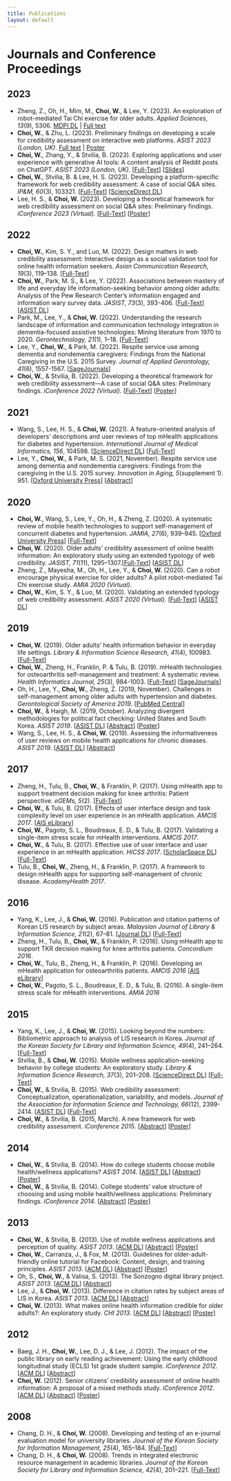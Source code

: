 ```yaml
---
title: Publications
layout: default
---
```


# Journals and Conference Proceedings
## 2023
- Zheng, Z., Oh, H., Mim, M., **Choi, W.**, & Lee, Y. (2023). An exploration of robot-mediated Tai Chi exercise for older adults. *Applied Sciences, 13*(9), 5306. [MDPI DL](https://www.mdpi.com/2076-3417/13/9/5306) &#124; [Full text](assets/pubs/2023-AS-Paper-Robot-TaiChi.pdf)
- **Choi, W.**, & Zhu, L. (2023). Preliminary findings on developing a scale for credibility assessment on interactive web platforms. *ASIST 2023 (London, UK)*. [Full text](https://asistdl.onlinelibrary.wiley.com/doi/epdf/10.1002/pra2.901) &#124; [Poster](assets/pubs/2023-ASIST-Poster-Scale-Dev.pdf)
- **Choi, W.**, Zhang, Y., & Stvilia, B. (2023). Exploring applications and user experience with generative AI tools: A content analysis of Reddit posts on ChatGPT. *ASIST 2023 (London, UK)*. [[Full-Text](https://asistdl.onlinelibrary.wiley.com/doi/epdf/10.1002/pra2.823)] [[Slides](assets/pubs/2023-ASIST-ShortPaper.pdf)]
- **Choi, W.**, Stvilia, B. & Lee, H. S. (2023). Developing a platform-specific framework for web credibility assessment: A case of social Q&A sites. *IP&M, 60*(3), 103321. [[Full-Text](assets/pubs/2023-IPM-Preprint-WebCred.pdf)] [[ScienceDirect DL](https://www.sciencedirect.com/science/article/pii/S0306457323000584?via%3Dihub)]
- Lee, H. S., & **Choi, W.** (2023). Developing a theoretical framework for web credibility assessment on social Q&A sites: Preliminary findings. *iConference 2023 (Virtual).* [[Full-Text](https://www.ideals.illinois.edu/items/126389)] [[Poster](assets/pubs/2023-iConference-Poster.pdf)]

## 2022
- **Choi, W.**, Kim, S. Y., and Luo, M. (2022). Design matters in web credibility assessment: Interactive design as a social validation tool for online health information seekers. *Asian Communication Research, 19*(3), 119–138. [[Full-Text](https://acr.comm.or.kr/xml/35042/35042.pdf)]
- **Choi, W.**, Park, M. S., & Lee, Y. (2022). Associations between mastery of life and everyday life information-seeking behavior among older adults: Analysis of the Pew Research Center’s information engaged and information wary survey data. *JASIST, 73*(3), 393-406. [[Full-Text]()] [[ASIST DL](https://asistdl.onlinelibrary.wiley.com/doi/full/10.1002/asi.24556)]
- Park, M., Lee, Y., & **Choi, W.** (2022). Understanding the research landscape of information and communication technology integration in dementia-focused assistive technologies: Mining literature from 1970 to 2020. *Gerontechnology, 21*(1), 1–18. [[Full-Text](https://journal.gerontechnology.org/archives/29a258ebbc7940008f4d2acc7663f2f0.pdf)]
- Lee, Y., **Choi, W.**, & Park, M. (2022). Respite service use among dementia and nondementia caregivers: Findings from the National Caregiving in the U.S. 2015 Survey. *Journal of Applied Gerontology, 41*(6), 1557-1567. [[SageJournals](https://journals.sagepub.com/doi/10.1177/07334648221075620)]
- **Choi, W.**, & Stvilia, B. (2022). Developing a theoretical framework for web credibility assessment—A case of social Q&A sites: Preliminary findings. *iConference 2022 (Virtual).* [[Full-Text](https://www.ideals.illinois.edu/items/123089)] [[Poster](assets/pubs/2022-iConference-Poster.pdf)]

## 2021
- Wang, S., Lee, H. S., & **Choi, W.** (2021). A feature-oriented analysis of developers’ descriptions and user reviews of top mHealth applications for diabetes and hypertension. *International Journal of Medical Informatics, 156*, 104598. [[ScienceDirect DL](https://www.sciencedirect.com/science/article/abs/pii/S1386505621002240)] [[Full-Text](https://www.clinicalkey.com/service/content/pdf/watermarked/1-s2.0-S1386505621002240.pdf?locale=en_US&searchIndex=)]
- Lee, Y., **Choi, W.**, & Park, M. S. (2021, November). Respite service use among dementia and nondementia caregivers: Findings from the caregiving in the U.S. 2015 survey. *Innovation in Aging, 5*(supplement 1). 951. [[Oxford University Press](https://academic.oup.com/innovateage/article/5/Supplement_1/951/6468175?login=true)] [[Abstract](https://watermark.silverchair.com/igab046.3433.pdf?token=AQECAHi208BE49Ooan9kkhW_Ercy7Dm3ZL_9Cf3qfKAc485ysgAAA5swggOXBgkqhkiG9w0BBwagggOIMIIDhAIBADCCA30GCSqGSIb3DQEHATAeBglghkgBZQMEAS4wEQQMTxwxt5V8WkcbQXZxAgEQgIIDToQvnbCNzloO7Y3VDtYsanlTZjmKRffZ04_SrdmAFQauFWUwnEhUvL1-TkC5KL0hUoQo3hLbVxrHG8C8Fa88_ilThWrBUTeC9-upsIhSJNdW04aIY05_Z5eygc8sz5t2qUUvEV5aquiLuJpNLgJvFs5ObjFJQGslg0ODMYvdgYIWhn-xx3Lz_PEd9goDdqqSjzUvPy5KRQZ-B2z22MABH1ISy18QAs47kNa66UXbvhvNymWvteVNkiMsau0aEZcBR2Er13STsYoFAe4mtfer-b8mJfOrBO0B8VJOZY7BKibXhDttHtX_xga1WRofW-66b1GpI2Dp_tn6HCY5KqoLotlx-k9GFJt9VzFyGYJcD6CNh56kObi_fpDp047X_Ep7nSN0-1R4dv39pKTsAQhVsv6Y-V019s80CPXX2EK8vgogVPY0-c8nvaZNKuBR26e6UxGNJtS_EoZ-ThOECLHIiUIKX5k6SdRNqgcNeWRzV452GFMYzU66ZtG4fwIssscBOidIS89UIvcJrdwzJmgmsWKcBVlvua9dDuq1jkuzNuV_Cj4nlRpAAyA7c85gDNBU0bI7B1f-nI6jeAloXi1ikQcwn0o5vYf0bikvOuBmXvK-XSrXO_Q-ZAF6gmKestiWPUaQXLEL3E0dFKW9VHwlqP4WjrbGzRd2smUThS1g-gB4xiVhW65dcuT4CN8W5d-dhJX0thTBw7zVovLd94XkzK2GdYaVRvEWlHCtZ-x940Iko0Kq7jmJeUAFmQfEmCXBunKVb4RXIrLaNH3yu027wKcLY4vOH7WM0rTuHg6DdMceiPoaUCywI0ngYcSfQn39BU2MqvXB7tcsTh_bx8zs0QGDP4fHFUDmzVjfI0mZ2vZxt9DyTg3uLF2BnwpctX08x5DVorBE8XM-cUWdopii7Zwqe3ySc8iNIwJeqnSeddYqETzMBQaQduzg53M3dRf1wroV9-gSOjixRpPqsFnf5l_4aOSOLRu4Lw-vMM6kGuqzZNJxS10Cja3Oplv6M8CJ-QCJtJctWI1L9l43QWPNTYNP8twBb9elmEj26jTJcbNydbaHPBGjJM9MMRniLhbnTwPBs3Q9vcz0go6l_xhYi_dvrHschQ_-eLqEfcgOkQ)]

## 2020
- **Choi, W.**, Wang, S., Lee, Y., Oh, H., & Zheng, Z. (2020). A systematic review of mobile health technologies to support self-management of concurrent diabetes and hypertension. *JAMIA, 27*(6), 939–945. [[Oxford University Press](https://academic.oup.com/jamia/article/27/6/939/5827856)] [[Full-Text](https://watermark.silverchair.com/ocaa029.pdf?token=AQECAHi208BE49Ooan9kkhW_Ercy7Dm3ZL_9Cf3qfKAc485ysgAAA3EwggNtBgkqhkiG9w0BBwagggNeMIIDWgIBADCCA1MGCSqGSIb3DQEHATAeBglghkgBZQMEAS4wEQQMB-oPpG8XX5XYFj22AgEQgIIDJBxJhoQjp2zvYJJ-kKpbXLVMX1PdQNtLZNqbMgbEGGj97ZS7CjkE_JHsqE-SwoZkxLt_8TPH7hZfeOKS_duE0NO0m1PlUQnFp2BoV8wcwnphTiNgUMqKKnoqJiNmnPstXr-VkR6me41VBA6-GFWeje9f7fZQYsGz_q6zK0a4P_gUa-fhlTGi2fHTjivL3KwI5cdQkTgnN4b_csCTLn2C8M5hVTC63a2jTKdQ80RtFUxJXYmWb0B_qXh_RHl0zTLf7x9crgKZxI1cD6ltH_VOxz1t3ZdfxMbZ3tyKMIfV6jOnXOoL2GsVQf4B7Xyi7sFq7wnBDyiu_9OICEQmZWgkMymiPK2JQFQZQTfSyVErHrfLUqnPXuaYDq4wNrg4ykX2gTi1ISPWdTJcdqD7Kl1oJBMOi9DEFy6JGKn7q_Fq5mdhsrn5vf-aZhWGqCmkqmsjEySJ4gxuVv7t1YSBoZn9jYIH8Jp-396O5S_x-eUpEfXe5fIziOCP-BxIOAhLzmAodJH_tWJX6-iiE16H67MO2290CXY_Tm5z5DsISlVTS_ovTaPODhdYSvp3vP97iXyd7klve8qyEuRxg-DjB1aW_98eK_RCwpYj0pKDjeco8-HCMN__J0zv6rGMiwArug_XpPDwOujINtsQkCb_-r6fCzd2uL6FzbAOZj2cDSVK4z2w5kkofneiVcx37aBbd6PRA0zhSuinFVN2Xfdgngm9UfnKRb4IF_PVgeUp-16ql2VkYs5SIaTWArlj-sAvC6mmuVPmnlh9mTCcMPxjeBXEt35WVUnzVYcuBu9LqV9F_bNH4a0wYCZzjLgOHccYFGFjIHt7lOOBHMk6-fujjaudoR9w3y2o0CotcV4TZfcYkYUXH-GT_-6Bam5TCAXhudI7rWc-O5JM7lQvG-cAkIt5K9H4C83gW3H9gXatnNlgkqPjW__Lj6fGljntEqPEvBhZ9vG6rgLClzMn8afFRqa7jv46JzA7lYkszK9j3v9GrMKorl1s9CNOZ061FXnkip3-WDZ4bM_udu1EhpEkAesCLHI6d2lk7eZpgLh6fUimWshfSW5z5Q)]
- **Choi, W.** (2020). Older adults’ credibility assessment of online health information: An exploratory study using an extended typology of web credibility. *JASIST, 71*(11), 1295–1307.[[Full-Text]()] [[ASIST DL](https://asistdl.onlinelibrary.wiley.com/doi/10.1002/asi.24341)]
- Zheng, Z., Mayesha, M., Oh, H., Lee, Y., & **Choi, W.** (2020). Can a robot encourage physical exercise for older adults? A pilot robot-mediated Tai Chi exercise study. *AMIA 2020 (Virtual)*.  
- **Choi, W.**, Kim, S. Y., & Luo, M. (2020). Validating an extended typology of web credibility assessment. *ASIST 2020 (Virtual)*. [[Full-Text](https://asistdl.onlinelibrary.wiley.com/doi/epdf/10.1002/pra2.357)] [[ASIST DL](https://asistdl.onlinelibrary.wiley.com/doi/full/10.1002/pra2.357)] 

## 2019
- **Choi, W.** (2019). Older adults’ health information behavior in everyday life settings. *Library & Information Science Research, 41*(4), 100983. [[Full-Text]()] 
- **Choi, W.**, Zheng, H., Franklin, P. & Tulu, B. (2019). mHealth technologies for osteoarthritis self-management and treatment: A systematic review. *Health Informatics Journal, 25*(3), 984-1003. [[Full-Text](https://journals.sagepub.com/doi/epub/10.1177/1460458217735676)] [[SageJournals](https://journals.sagepub.com/doi/10.1177/1460458217735676)] 
- Oh, H., Lee, Y., **Choi, W.**, Zheng, Z. (2019, November). Challenges in self-management among older adults with hypertension and diabetes. *Gerontological Society of America 2019*. [[PubMed Central](https://www.ncbi.nlm.nih.gov/pmc/articles/PMC6840688/)]
- **Choi, W.**, & Haigh, M. (2019, October). Analyzing divergent methodologies for political fact checking: United States and South Korea. *ASIST 2019*. [[ASIST DL](https://asistdl.onlinelibrary.wiley.com/doi/10.1002/pra2.112)] [[Abstract](https://asistdl.onlinelibrary.wiley.com/doi/epdf/10.1002/pra2.112)] [[Poster](assets/pubs/2019-ASIST-Poster-Fake-News.pdf)]
- Wang, S., Lee, H. S., & **Choi, W.** (2019). Assessing the informativeness of user reviews on mobile health applications for chronic diseases. *ASIST 2019*. [[ASIST DL](https://asistdl.onlinelibrary.wiley.com/doi/full/10.1002/pra2.178)] [[Abstract](https://asistdl.onlinelibrary.wiley.com/doi/epdf/10.1002/pra2.178)]

## 2017
- Zheng, H., Tulu, B., **Choi, W.**, & Franklin, P. (2017). Using mHealth app to support treatment decision making for knee arthritis: Patient perspective. *eGEMs, 5*(2). [[Full-Text](https://www.ncbi.nlm.nih.gov/pmc/articles/PMC5994956/)]
- **Choi, W.**, & Tulu, B. (2017). Effects of user interface design and task complexity level on user experience in an mHealth application. *AMCIS 2017*. [[AIS eLibrary](https://aisel.aisnet.org/amcis2017/Healthcare/Presentations/43/)] 
-	**Choi, W.**, Pagoto, S. L., Boudreaux, E. D., & Tulu, B. (2017). Validating a single-item stress scale for mHealth interventions. *AMCIS 2017*. 
-	**Choi, W.**, & Tulu, B. (2017). Effective use of user interface and user experience in an mHealth application. *HICSS 2017*. [[ScholarSpace DL](https://scholarspace.manoa.hawaii.edu/items/75763010-34cc-4cf1-9c5d-eff1447bdd3b/full)] [[Full-Text](https://scholarspace.manoa.hawaii.edu/server/api/core/bitstreams/488fdf26-ec37-4acc-aa78-2dd627d552aa/content)]
-	Tulu, B., **Choi, W.**, Zheng, H., & Franklin, P. (2017). A framework to design mHealth apps for supporting self-management of chronic disease. *AcademyHealth 2017*.

## 2016
- Yang, K., Lee, J., & **Choi, W.** (2016). Publication and citation patterns of Korean LIS research by subject areas. *Malaysian Journal of Library & Information Science, 21*(2), 67–81. [[Journal DL](https://mjlis.um.edu.my/article/view/1711)] [[Full-Text](https://ejournal.um.edu.my/index.php/MJLIS/article/view/1711/2427)]
-	Zheng, H., Tulu, B., **Choi, W.**, & Franklin, P. (2016). Using mHealth app to support TKR decision making for knee arthritis patients. *Concordium 2016*. 
-	**Choi, W.**, Tulu, B., Zheng, H., & Franklin, P. (2016). Developing an mHealth application for osteoarthritis patients. *AMCIS 2016* [[AIS eLibrary](https://aisel.aisnet.org/amcis2016/Health/Presentations/25/)]
- **Choi, W.**, Pagoto, S. L., Boudreaux, E. D., & Tulu, B. (2016). A single-item stress scale for mHealth interventions. *AMIA 2016*

## 2015
- Yang, K., Lee, J., & **Choi, W.** (2015). Looking beyond the numbers: Bibliometric approach to analysis of LIS research in Korea. *Journal of the Korean Society for Library and Information Science, 49*(4), 241–264. [[Full-Text](https://koreascience.kr/article/JAKO201504641501978.pdf)]
- Stvilia, B., & **Choi, W.** (2015). Mobile wellness application-seeking behavior by college students: An exploratory study. *Library & Information Science Research, 37*(3), 201–208. [[ScienceDirect DL](https://www.sciencedirect.com/science/article/pii/S0740818815000596)] [[Full-Text](https://pdf.sciencedirectassets.com/272068/1-s2.0-S0740818815X0003X/1-s2.0-S0740818815000596/main.pdf?X-Amz-Security-Token=IQoJb3JpZ2luX2VjEGYaCXVzLWVhc3QtMSJGMEQCIB6rENgnv1doJ%2FzPmefcJv3EBZWSXP1mcPLK1Ez88iOcAiA0P4RL2j6JfeUlEnx75Z9JSlHgOdYKsSflugWY%2B5AYwiq7BQiv%2F%2F%2F%2F%2F%2F%2F%2F%2F%2F8BEAUaDDA1OTAwMzU0Njg2NSIMbb60f8VwlWFn00nlKo8FzxpJLpDeipfzyoLBg1aOdF%2F4xMG%2FMZRJDpcnWjLtK31pn8Ppqrs56s9nMfg9J136OGACChM8Ny7DkheirPSw4tliNkTfkoNiZ1Go8J6WCwQKalALQb2G74ZUvjI9SII2DZSPzIwPemmDxRbsZ1bWP6vbis4ZGFqwcJrovFXbpWoraa72kcnvQViOR2Khq5j5lgUTPScoXt79hrJm3Qdkr4Oez2uuMGRrG27%2Fszx7oGTVoMg71kMDZFWKyt9vHxoIcQUGQSTbE2VqKUI23jsLfF4ufNemBj%2BqtnL4MlIDx3UDHDs6CqoiWOYQQrSiFYYLtd2R4tfSdssSGtvpfcNOWp1%2F5OBmNqUEdpYeJ3opkRN%2Ffcl7DUfrGNjkbw2PCf2u816u6UwuDLRsWPwNsrNfn1SxV%2Fsfqaiqq58jBwTHiaPV6X99y364fXQT8ux8Kx5Pdd9ItvN97uxTI9wRKCkaQL%2FfcvrHr0IyD2L77%2BrQT9ugKzZAA7LDlYOUx0%2B7uEeKe2XN75wrdfqXI7%2BZL2836XHhh1UjIQvMWMVtIsbiOC0%2Fm51Uc3tTWAi0nFxrLs18%2ByWhfPsel6IwGSdp5Kfox3P8YBhVZpIebOgZcrmIiBl4HXk%2FzJVj%2BfRYCqzyL8Zpux9RL1udXIvf3nge1CBrvADk2FlnjsnE1Op%2FVVakYJV42aCZ5mNcLP2qE%2FrBeKVRaOVlJkjW%2BsSk6OdWOORg0F0uKEkPMc%2Fn%2F%2F80%2FTZW8ow9AopnIvJxoxyS5LMNVAPUY%2B%2F%2FVnbXWW2ZzEUei%2BXfH28No%2FShqdE1kdKE90kNSyuqIoqbS%2BKgXAE0xB36FY10336tYMnt2wtBwsmNjxO7FeAo%2BW0QeQmmPq%2B6i6rtSzCEuN%2BqBjqyAUBmIy4azrC051AoNkaqD5Rw348PQWv2M87rrNGpkEKoM%2B5XZLFQ1Svw7M28TrRcDd%2FjUSu7TUC6ELCCSWmiaF1uMpT02vOY9HVK4imn2VbiKUA2ak0N%2By9SR5BXq%2FUDYRKEN9RvL%2BnZZgK1Tk6omSuQ8Gazc%2B0wWiTMxjmT%2F9s8Jy%2BHlbLV23hmEg1Q%2BlkyHfZuGIWpucQyycntGfYlQJ9pG%2Fa69BPo2yDTBGgzmh4hWuQ%3D&X-Amz-Algorithm=AWS4-HMAC-SHA256&X-Amz-Date=20231117T215707Z&X-Amz-SignedHeaders=host&X-Amz-Expires=300&X-Amz-Credential=ASIAQ3PHCVTYYGS6SXTJ%2F20231117%2Fus-east-1%2Fs3%2Faws4_request&X-Amz-Signature=22bda24fdfd65ba85bc93578f83035f8d1ffa0148a84b4256066d2eb30a9a697&hash=be39e540589ac53cede15753198b05fd3281eaacdaaed9bda1d489e35596c423&host=68042c943591013ac2b2430a89b270f6af2c76d8dfd086a07176afe7c76c2c61&pii=S0740818815000596&tid=spdf-dd22dd14-f549-4ba8-9c56-414dd708e6ec&sid=ded9820a4850f4401c8999e6e77740c0207agxrqa&type=client&tsoh=d3d3LnNjaWVuY2VkaXJlY3QuY29t&ua=0f155e55590d5100575050&rr=827b3a411e7e26cf&cc=us)]
- **Choi, W.**, & Stvilia, B. (2015). Web credibility assessment: Conceptualization, operationalization, variability, and models. *Journal of the Association for Information Science and Technology, 66*(12), 2399-2414. [[ASIST DL](https://asistdl.onlinelibrary.wiley.com/doi/full/10.1002/asi.23543)] [[Full-Text](https://asistdl.onlinelibrary.wiley.com/doi/epdf/10.1002/asi.23543)]
- **Choi, W.**, & Stvilia, B. (2015, March). A new framework for web credibility assessment. *iConference 2015*. [[Abstract](https://www.ideals.illinois.edu/items/73945)] [[Poster](assets/pubs/2015-iConference-Poster.pdf)] 

## 2014
- **Choi, W.**, & Stvilia, B. (2014). How do college students choose mobile health/wellness applications? *ASIST 2014*. [[ASIST DL](https://asistdl.onlinelibrary.wiley.com/doi/full/10.1002/meet.2014.14505101115)] [[Abstract](https://asistdl.onlinelibrary.wiley.com/doi/pdf/10.1002/meet.2014.14505101115)] [[Poster](assets/pubs/2014-ASIST-Poster.pdf)]
- **Choi, W.**, & Stvilia, B. (2014). College students’ value structure of choosing and using mobile health/wellness applications: Preliminary findings. *iConference 2014*. [[Abstract](https://www.ideals.illinois.edu/items/47352)] [[Poster](assets/pubs/2014-iConference-Poster.pdf)]

## 2013
- **Choi, W.**, & Stvilia, B. (2013). Use of mobile wellness applications and perception of quality. *ASIST 2013*. [[ACM DL](https://dl.acm.org/doi/10.5555/2655780.2655928)] [[Abstract](https://dl.acm.org/doi/pdf/10.5555/2655780.2655928)] [[Poster](assets/pubs/2013-ASIST-Poster-Mobile-App.pdf)]
- **Choi, W.**, Carranza, J., & Fox, M. (2013). Guidelines for older-adult-friendly online tutorial for Facebook: Content, design, and training principles. *ASIST 2013*. [[ACM DL](https://dl.acm.org/doi/10.5555/2655780.2655929)] [[Abstract](https://dl.acm.org/doi/pdf/10.5555/2655780.2655929)] [[Poster](assets/pubs/2013-ASIST-Poster-Facebook.pdf)]
- Oh, S., **Choi, W.**, & Valisa, S. (2013). The Sonzogno digital library project. *ASIST 2013*. [[ACM DL](https://dl.acm.org/doi/10.5555/2655780.2655919)] [[Abstract](https://dl.acm.org/doi/pdf/10.5555/2655780.2655919)]  
- Lee, J., & **Choi, W.** (2013). Difference in citation rates by subject areas of LIS in Korea. *ASIST 2013*. [[ACM DL](https://dl.acm.org/doi/10.5555/2655780.2655931)] [[Abstract](https://dl.acm.org/doi/pdf/10.5555/2655780.2655931)]
- **Choi, W.** (2013). What makes online health information credible for older adults?: An exploratory study. *CHI 2013*. [[ACM DL](https://dl.acm.org/doi/10.1145/2468356.2479491)] [[Abstract](https://dl.acm.org/doi/pdf/10.1145/2468356.2479491)] [[Poster](assets/pubs/2013-CHI-Poster.pdf)]

## 2012
- Baeg, J. H., **Choi, W.**, Lee, D. J., & Lee, J. (2012). The impact of the public library on early reading achievement: Using the early childhood longitudinal study (ECLS) 1st grade student sample. *iConference 2012*. [[ACM DL](https://dl.acm.org/doi/10.1145/2132176.2132279)] [[Abstract](https://dl.acm.org/doi/pdf/10.1145/2132176.2132279)]
- **Choi, W.** (2012). Senior citizens’ credibility assessment of online health information: A proposal of a mixed methods study. *iConference 2012*. [[ACM DL](https://dl.acm.org/doi/10.1145/2132176.2132313)] [[Abstract](https://dl.acm.org/doi/pdf/10.1145/2132176.2132313)] [[Poster](assets/pubs/2012-iConference-Poster.pdf)]

## 2008
- Chang, D. H., & **Choi, W.** (2008). Developing and testing of an e-journal evaluation model for university libraries. *Journal of the Korean Society for Information Management, 25*(4), 165–184. [[Full-Text](https://accesson.kr/kosim/assets/pdf/391/journal-25-4-165.pdf)]
- Chang, D. H., & **Choi, W.** (2008). Trends in integrated electronic resource management in academic libraries. *Journal of the Korean Society for Library and Information Science, 42*(4), 201–221. [[Full-Text](https://koreascience.kr/article/JAKO200815541062975.pdf)]
